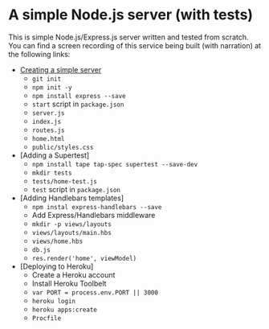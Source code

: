 # A simple Node.js server (with tests)

This is simple Node.js/Express.js server written and tested from scratch. You can find a screen recording of this service being built (with narration) at the following links:

* [Creating a simple server](https://youtu.be/6aeSm4ISuyU)
  - `git init`
  - `npm init -y`
  - `npm install express --save`
  - `start` script in `package.json`
  - `server.js`
  - `index.js`
  - `routes.js`
  - `home.html`
  - `public/styles.css`
* [Adding a Supertest]
  - `npm install tape tap-spec supertest --save-dev`
  - `mkdir tests`
  - `tests/home-test.js`
  - `test` script in `package.json`
* [Adding Handlebars templates]
  - `npm instal express-handlebars --save`
  - Add Express/Handlebars middleware
  - `mkdir -p views/layouts`
  - `views/layouts/main.hbs`
  - `views/home.hbs`
  - `db.js`
  - `res.render('home', viewModel)`
* [Deploying to Heroku]
  - Create a Heroku account
  - Install Heroku Toolbelt
  - `var PORT = process.env.PORT || 3000`
  - `heroku login`
  - `heroku apps:create`
  - `Procfile`
